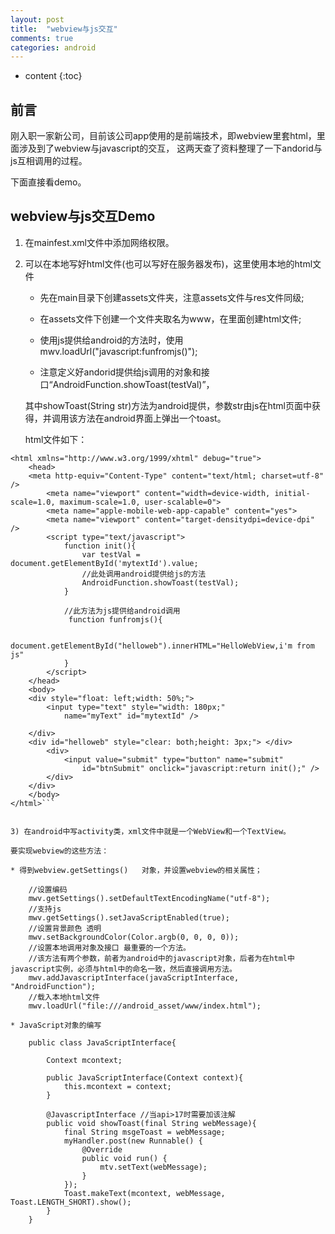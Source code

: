 ```yaml
---
layout: post
title:  "webview与js交互"
comments: true
categories: android
---
```


* content
{:toc}

## 前言

刚入职一家新公司，目前该公司app使用的是前端技术，即webview里套html，里面涉及到了webview与javascript的交互，
这两天查了资料整理了一下andorid与js互相调用的过程。

下面直接看demo。


## webview与js交互Demo

1) 在mainfest.xml文件中添加网络权限。

	<uses-permission android:name="android.permission.INTERNET" />

2) 可以在本地写好html文件(也可以写好在服务器发布)，这里使用本地的html文件
	
	* 先在main目录下创建assets文件夹，注意assets文件与res文件同级;
	
	* 在assets文件下创建一个文件夹取名为www，在里面创建html文件;
	 
	* 使用js提供给android的方法时，使用mwv.loadUrl("javascript:funfromjs()");
	
	* 注意定义好andorid提供给js调用的对象和接口“AndroidFunction.showToast(testVal)”，
	
	其中showToast(String str)方法为android提供，参数str由js在html页面中获得，并调用该方法在android界面上弹出一个toast。
	
	html文件如下：

```<!DOCTYPE >
<html xmlns="http://www.w3.org/1999/xhtml" debug="true">
	<head>
	<meta http-equiv="Content-Type" content="text/html; charset=utf-8" />
		<meta name="viewport" content="width=device-width, initial-scale=1.0, maximum-scale=1.0, user-scalable=0">
		<meta name="apple-mobile-web-app-capable" content="yes">
		<meta name="viewport" content="target-densitydpi=device-dpi" />
		<script type="text/javascript">
			function init(){
				var testVal = document.getElementById('mytextId').value;
				//此处调用android提供给js的方法
				AndroidFunction.showToast(testVal);
			}
			
			//此方法为js提供给android调用
			 function funfromjs(){
			 
				document.getElementById("helloweb").innerHTML="HelloWebView,i'm from js"
			}
		</script>
	</head>
	<body>
	<div style="float: left;width: 50%;">
		<input type="text" style="width: 180px;"
			name="myText" id="mytextId" />

	</div>
	<div id="helloweb" style="clear: both;height: 3px;"> </div>
		<div>
			<input value="submit" type="button" name="submit"
				id="btnSubmit" onclick="javascript:return init();" />
		</div>
	</div>
	</body>
</html>```

	
3) 在android中写activity类，xml文件中就是一个WebView和一个TextView。

要实现webview的这些方法：

* 得到webview.getSettings()	对象，并设置webview的相关属性；
	
	//设置编码
	mwv.getSettings().setDefaultTextEncodingName("utf-8");
    //支持js
    mwv.getSettings().setJavaScriptEnabled(true);
    //设置背景颜色 透明
    mwv.setBackgroundColor(Color.argb(0, 0, 0, 0));
    //设置本地调用对象及接口 最重要的一个方法。
	//该方法有两个参数，前者为android中的javascript对象，后者为在html中javascript实例，必须与html中的命名一致，然后直接调用方法。
    mwv.addJavascriptInterface(javaScriptInterface, "AndroidFunction");
    //载入本地html文件
    mwv.loadUrl("file:///android_asset/www/index.html");
	
* JavaScript对象的编写

	public class JavaScriptInterface{

        Context mcontext;

        public JavaScriptInterface(Context context){
            this.mcontext = context;
        }

        @JavascriptInterface //当api>17时需要加该注解
        public void showToast(final String webMessage){
            final String msgeToast = webMessage;
            myHandler.post(new Runnable() {
                @Override
                public void run() {
                    mtv.setText(webMessage);
                }
            });
            Toast.makeText(mcontext, webMessage, Toast.LENGTH_SHORT).show();
        }
    }
	
	
	
	
	
	
	
	
	
	
	
	
	
	
	
	
	
	
	
	
	
	

